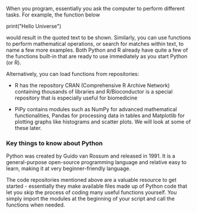 When you program, essentially you ask the computer to perform different tasks. For example, the function below

print("Hello Universe")

would result in the quoted text to be shown. Similarly, you can use functions to perform mathematical operations, or search for matches within text, to name a few more examples. Both Python and R already have quite a few of the functions built-in that are ready to use immediately as you start Python (or R).

Alternatively, you can load functions from repositories:

* R has the repository CRAN (Comprehensive R Archive Network) containing thousands of libraries and R/Bioconductor is a special repository that is especially useful for biomedicine

* PiPy contains modules such as NumPy for advanced mathematical functionalities, Pandas for processing data in tables and Matplotlib for plotting graphs like histograms and scatter plots. We will look at some of these later.

### Key things to know about Python

Python was created by Guido van Rossum and released in 1991. It is a general-purpose open-source programming language and relative easy to learn, making it at very beginner-friendly language.

The code repositories mentioned above are a valuable resource to get started - essentially they make available files made up of Python code that let you skip the process of coding many useful functions yourself. You simply import the modules at the beginning of your script and call the functions when needed. 
